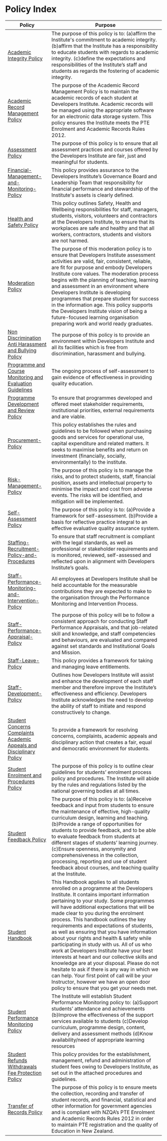 # Policy Index

| **Policy** | **Purpose** |
| -------------------------------------------- | ------ |
|[Academic Integrity Policy](https://github.com/Developers-Institute-Internal/Academic-Intergrity-Policy) |  The purpose of this policy is to: (a)affirm the Institute's commitment to academic integrity. (b)affirm that the Institute has a responsibility to educate students with regards to academic integrity. (c)define the expectations and responsibilities of the Institute’s staff and students as regards the fostering of academic integrity. |
|[Academic Record Management Policy](https://github.com/Developers-Institute-Internal/Academic-Record-Management-Policy) | The purpose of the Academic Record Management Policy is to maintain the academic records of each student at Developers Institute. Academic records will be managed using the appropriate software for an electronic data storage system. This policy ensures the Institute meets the PTE Enrolment and Academic Records Rules 2012.
|[Assessment Policy](https://github.com/Developers-Institute-Internal/Assessment-Policy) | The purpose of this policy is to ensure that all assessment practices and courses offered by the Developers Institute are fair, just and meaningful for students. |
|[Financial-Management-and-Monitoring-Policy](https://github.com/Developers-Institute-Internal/Financial-Management-and-Monitoring-Policy) | This policy provides assurance to the Developers Institute’s Governance Board and Leadership Team that responsibility for financial performance and stewardship of the Institute's assets is clearly defined. |
|[Health and Safety Policy](https://github.com/Developers-Institute-Internal/Health-and-Safety-Policy) | This policy outlines Safety, Health and Wellbeing responsibilities for staff, managers, students, visitors, volunteers and contractors at the Developers Institute, to ensure that its workplaces are safe and healthy and that all workers, contractors, students and visitors are not harmed. |
|[Moderation Policy](https://github.com/Developers-Institute-Internal/Moderation-Policy) | The purpose of this moderation policy is to ensure that Developers Institute assessment activities are valid, fair, consistent, reliable, are fit for purpose and embody Developers Institute core values. The moderation process begins with the planning of teaching, learning and assessment in an environment where Developers Institute is developing programmes that prepare student for success in the information age. This policy supports the Developers Institute vision of being a future-focused learning organisation preparing work and world ready graduates. |
|[Non Discrimination Anti Harassment and Bullying Policy](https://github.com/Developers-Institute-Internal/Non-Discrimination-Anti-Harassment-and-Bullying-Policy) | The purpose of this policy is to provide an environment within Developers Institute and all its facilities which is free from discrimination, harassment and bullying. |
|[Programme and Course Monitoring and Evaluation Guidelines](https://github.com/Developers-Institute-Internal/Programme-and-Course-Monitoring-and-Evaluation-Guidelines) | The ongoing process of self-assessment to gain evidence of effectiveness in providing quality education. |
|[Programme Development and Review Policy](https://github.com/Developers-Institute-Internal/Programme-Development-and-Review-Policy) | To ensure that programmes developed and offered meet stakeholder requirements, institutional priorities, external requirements and are viable. |
|[Procurement-Policy](https://github.com/Developers-Institute-Internal/Procurement-Policy) | This policy establishes the rules and guidelines to be followed when purchasing goods and services for operational use, capital expenditure and related matters. It seeks to maximise benefits and return on investment (financially, socially, environmentally) to the institute. |
|[Risk-Management-Policy](https://github.com/Developers-Institute-Internal/Risk-Management-Policy) | The purpose of this policy is to manage the risks, and to protect students, staff, financial position, assets and intellectual property to minimise the impact and cost from adverse events. The risks will be identified, and mitigation will be implemented. |
|[Self-Assessment Policy](https://github.com/Developers-Institute-Internal/Self-Assessment-Policy) | The purpose of this policy is to: (a)Provide a framework for self-assessment. (b)Provide a basis for reflective practice integral to an effective evaluative quality assurance system. |
|[Staffing-Recruitment-Policy-and-Procedures](https://github.com/Developers-Institute-Internal/Staffing-Recruitment-Policy-and-Procedures) | To ensure that staff recruitment is compliant with the legal standards, as well as professional or stakeholder requirements and is monitored, reviewed, self-assessed and reflected upon in alignment with Developers Institute’s goals. 
|[Staff-Performance-Monitoring-and-Intervention-Policy](https://github.com/Developers-Institute-Internal/Staff-Performance-Monitoring-and-Intervention-Policy) | All employees at Developers Institute shall be held accountable for the measurable contributions they are expected to make to the organisation through the Performance Monitoring and Intervention Process.|
|[Staff-Performance-Appraisal-Policy](https://github.com/Developers-Institute-Internal/Staff-Performance-Appraisal-Policy) | The purpose of this policy will be to follow a consistent approach for conducting Staff Performance Appraisals, and that job-related skill and knowledge, and staff competencies and behaviours, are evaluated and compared against set standards and Institutional Goals and Mission. |
|[Staff-Leave-Policy](https://github.com/Developers-Institute-Internal/Staff-Leave-Policy) | This policy provides a framework for taking and managing leave entitlements. |
|[Staff-Development-Policy](https://github.com/Developers-Institute-Internal/Staff-Development-Policy) | Outlines how Developers Institute will assist and enhance the development of each staff member and therefore improve the Institute’s effectiveness and efficiency. Developers Institute acknowledges the need to develop the ability of staff to initiate and respond constructively to change.|
|[Student Concerns Complaints Academic Appeals and Disciplinary Policy](https://github.com/Developers-Institute-Internal/Student-Concerns-Complaints-Academic-Appeals-and-Disciplinary-Policy) | To provide a framework for resolving concerns, complaints, academic appeals and disciplinary action that creates a fair, equal and democratic environment for students. | 
|[Student Enrolment and Procedures Policy](https://github.com/Developers-Institute-Internal/Student-Enrolment-and-Procedures-Policy) | The purpose of this policy is to outline clear guidelines for students’ enrolment process policy and procedures. The Institute will abide by the rules and regulations listed by the national governing bodies at all times. | 
|[Student Feedback Policy](https://github.com/Developers-Institute-Internal/Student-Feedback-Policy) | The purpose of this policy is to: (a)Receive feedback and input from students to ensure the maintenance of effective, high-quality curriculum design, learning and teaching. (b)Provide a range of opportunities for students to provide feedback, and to be able to evaluate feedback from students at different stages of students’ learning journey. (c)Ensure openness, anonymity and comprehensiveness in the collection, processing, reporting and use of student feedback about courses, and teaching quality at the Institute. |
|[Student Handbook](https://github.com/Developers-Institute-Internal/Student-Handbook) | This Handbook applies to all students enrolled on a programme at the Developers Institute. It contains important information pertaining to your study. Some programmes will have additional expectations that will be made clear to you during the enrolment process. This handbook outlines the key requirements and expectations of students, as well as ensuring that you have information about your rights and health & safety while participating in study with us. All of us who work at Developers Institute have your best interests at heart and our collective skills and knowledge are at your disposal. Please do not hesitate to ask if there is any way in which we can help. Your first point of call will be your Instructor, however we have an open door policy to ensure that you get your needs met. |
|[Student Performance Monitoring Policy](https://github.com/Developers-Institute-Internal/Student-Performance-Monitoring-Policy) | The Institute will establish Student Performance Monitoring policy to: (a)Support students’ attendance and achievements (b)Improve the effectiveness of the support services available to students (c)Develop curriculum, programme design, content, delivery and assessment methods (d)Know availability/need of appropriate learning resources
|[Student Refunds Withdrawals Fee Protection Policy](https://github.com/Developers-Institute-Internal/Student-Refunds-Withdrawals-Fee-Protection-Policy) | This policy provides for the establishment, management, refund and administration of student fees owing to Developers Institute, as set out in the attached procedures and guidelines. |
|[Transfer of Records Policy](https://github.com/Developers-Institute-Internal/Transfer-of-Records-Policy) | The purpose of this policy is to ensure meets the collection, recording and transfer of student records, and financial, statistical and other information for government agencies and is compliant with NZQA’s PTE Enrolment and Academic Records Rules 2012 in order to maintain PTE registration and the quality of Education in New Zealand. |


